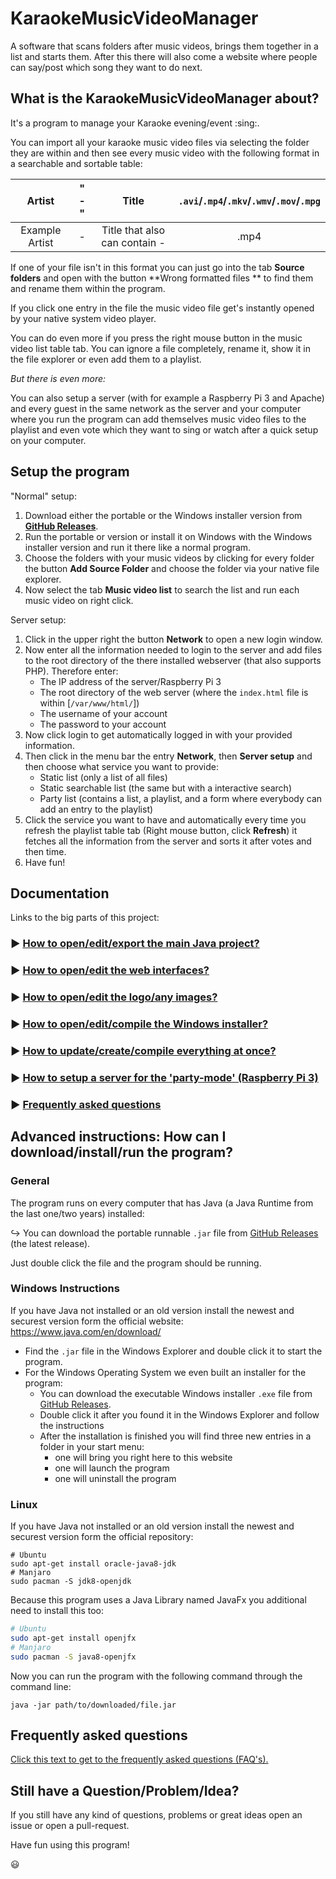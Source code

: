 # KaraokeMusicVideoManager
A software that scans folders after music videos, brings them together in a list and starts them. After this there will also come a website where people can say/post which song they want to do next.

## What is the KaraokeMusicVideoManager about?

It's a program to manage your Karaoke evening/event :sing:.

You can import all your karaoke music video files via selecting the folder they are within and then see every music video with the following format in a searchable and sortable table:

|     Artist     | " - " |             Title             | `.avi`/`.mp4`/`.mkv`/`.wmv`/`.mov`/`.mpg` |
| :------------: | :---: | :---------------------------: | :--------------------------------------: |
| Example Artist |   -   | Title that also can contain - |                   .mp4                   |

If one of your file isn't in this format you can just go into the tab **Source folders** and open with the button **Wrong formatted files ** to find them and rename them within the program.

If you click one entry in the file the music video file get's instantly opened by your native system video player.

You can do even more if you press the right mouse button in the music video list table tab. You can ignore a file completely, rename it, show it in the file explorer or even add them to a playlist.

*But there is even more:*

You can also setup a server (with for example a Raspberry Pi 3 and Apache) and every guest in the same network as the server and your computer where you run the program can add themselves music video files to the playlist and even vote which they want to sing or watch after a quick setup on your computer.

## Setup the program

"Normal" setup:

1. Download either the portable or the Windows installer version from **[GitHub Releases](https://github.com/AnonymerNiklasistanonym/KaraokeMusicVideoManager/releases)**.
2. Run the portable or version or install it on Windows with the Windows installer version and run it there like a normal program.
3. Choose the folders with your music videos by clicking for every folder the button **Add Source Folder** and choose the folder via your native file explorer.
4. Now select the tab **Music video list** to search the list and run each music video on right click.

Server setup:

1. Click in the upper right the button **Network** to open a new login window.
2. Now enter all the information needed to login to the server and add files to the root directory of the there installed webserver (that also supports PHP). Therefore enter:
   - The IP address of the server/Raspberry Pi 3
   - The root directory of the web server (where the `index.html` file is within [`/var/www/html/`])
   - The username of your account
   - The password to your account
3. Now click login to get automatically logged in with your provided information.
4. Then click in the menu bar the entry **Network**, then **Server setup** and then choose what service you want to provide:
   - Static list (only a list of all files)
   - Static searchable list (the same but with a interactive search)
   - Party list (contains a list, a playlist, and a form where everybody can add an entry to the playlist)
5. Click the service you want to have and automatically every time you refresh the playlist table tab (Right mouse button, click **Refresh**) it fetches all the information from the server and sorts it after votes and then time.
6. Have fun!

## Documentation

Links to the big parts of this project:

### :arrow_forward: [How to open/edit/export the main Java project?](Documentation/HOW_TO_JAVA.md)

### :arrow_forward: [How to open/edit the web interfaces?](Documentation/HOW_TO_WEB.md)

### :arrow_forward: [How to open/edit the logo/any images?](Documentation/HOW_TO_IMAGES.md)

### :arrow_forward: [How to open/edit/compile the Windows installer?](Documentation/HOW_TO_NSIS.md)

### :arrow_forward: [How to update/create/compile everything at once?](Documentation/HOW_TO_MAGIC.md)

### :arrow_forward: [How to setup a server for the 'party-mode' (Raspberry Pi 3)](Documentation/HOW_TO_SERVER.md)

### :arrow_forward: [Frequently asked questions](Documentation/FAQ.md)

## Advanced instructions: How can I download/install/run the program?

### General

The program runs on every computer that has Java (a Java Runtime from the last one/two years) installed:

:arrow_right_hook: You can download the portable runnable `.jar` file from [GitHub Releases](https://github.com/AnonymerNiklasistanonym/KaraokeMusicVideoManager/releases) (the latest release).

Just double click the file and the program should be running.

### Windows Instructions

If you have Java not installed or an old version install the newest and securest version form the official website: https://www.java.com/en/download/

* Find the `.jar` file in the Windows Explorer and double click it to start the program.
* For the Windows Operating System we even built an installer for the program:
  * You can download the executable Windows installer `.exe` file from [GitHub Releases](https://github.com/AnonymerNiklasistanonym/KaraokeMusicVideoManager/releases).
  * Double click it after you found it in the Windows Explorer and follow the instructions
  * After the installation is finished you will find three new entries in a folder in your start menu:
    * one will bring you right here to this website
    * one will launch the program
    * one will uninstall the program

### Linux

If you have Java not installed or an old version install the newest and securest version form the official repository:

```
# Ubuntu
sudo apt-get install oracle-java8-jdk
# Manjaro
sudo pacman -S jdk8-openjdk
```

Because this program uses a Java Library named JavaFx you additional need to install this too:

```sh
# Ubuntu
sudo apt-get install openjfx
# Manjaro
sudo pacman -S java8-openjfx
```

Now you can run the program with the following command through the command line:

```
java -jar path/to/downloaded/file.jar
```

## Frequently asked questions

[Click this text to get to the frequently asked questions (FAQ's).](Documentation/FAQ.md)

## Still have a Question/Problem/Idea?

If you still have any kind of questions, problems or great ideas open an issue or open a pull-request.

Have fun using this program!

:smiley:
